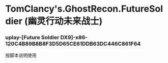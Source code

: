 # TomClancy's.GhostRecon.FutureSoldier (幽灵行动未来战士)

### uplay-[Future Soldier DX9]-x86-120C4B89B8B8F3D5D65CE61DDB63DC446C861F64
按脚本说明使用